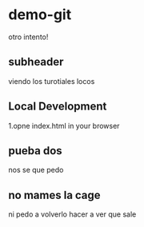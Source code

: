 # demo-git
otro intento!


## subheader 

viendo los turotiales locos 

## Local Development 

1.opne index.html in your browser

## pueba dos 

nos se que pedo 

## no mames la cage 
ni pedo a volverlo hacer a ver que sale 
